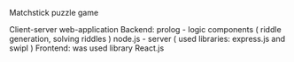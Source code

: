 Matchstick puzzle game

Client-server web-application
Backend: prolog - logic components ( riddle generation, solving riddles )
         node.js - server ( used libraries: express.js and swipl )
Frontend: was used library React.js

